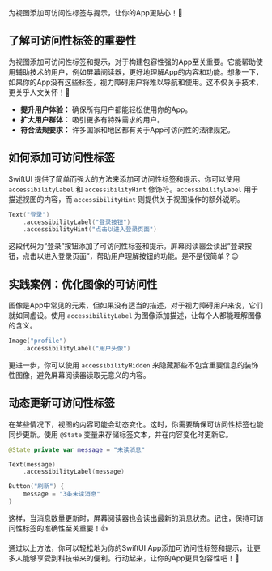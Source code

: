 ﻿为视图添加可访问性标签与提示，让你的App更贴心！🎉

## 了解可访问性标签的重要性

为视图添加可访问性标签和提示，对于构建包容性强的App至关重要。它能帮助使用辅助技术的用户，例如屏幕阅读器，更好地理解App的内容和功能。想象一下，如果你的App没有这些标签，视力障碍用户将难以导航和使用。这不仅关乎技术，更关乎人文关怀！💖

*   **提升用户体验：** 确保所有用户都能轻松使用你的App。
*   **扩大用户群体：** 吸引更多有特殊需求的用户。
*   **符合法规要求：** 许多国家和地区都有关于App可访问性的法律规定。

## 如何添加可访问性标签

SwiftUI 提供了简单而强大的方法来添加可访问性标签和提示。你可以使用 `accessibilityLabel` 和 `accessibilityHint` 修饰符。`accessibilityLabel` 用于描述视图的内容，而 `accessibilityHint` 则提供关于视图操作的额外说明。

```swift
Text("登录")
    .accessibilityLabel("登录按钮")
    .accessibilityHint("点击以进入登录页面")
```

这段代码为“登录”按钮添加了可访问性标签和提示。屏幕阅读器会读出“登录按钮，点击以进入登录页面”，帮助用户理解按钮的功能。是不是很简单？😊

## 实践案例：优化图像的可访问性

图像是App中常见的元素，但如果没有适当的描述，对于视力障碍用户来说，它们就如同虚设。使用 `accessibilityLabel` 为图像添加描述，让每个人都能理解图像的含义。

```swift
Image("profile")
    .accessibilityLabel("用户头像")
```

更进一步，你可以使用 `accessibilityHidden` 来隐藏那些不包含重要信息的装饰性图像，避免屏幕阅读器读取无意义的内容。

## 动态更新可访问性标签

在某些情况下，视图的内容可能会动态变化。这时，你需要确保可访问性标签也能同步更新。使用 `@State` 变量来存储标签文本，并在内容变化时更新它。

```swift
@State private var message = "未读消息"

Text(message)
    .accessibilityLabel(message)

Button("刷新") {
    message = "3条未读消息"
}
```

这样，当消息数量更新时，屏幕阅读器也会读出最新的消息状态。记住，保持可访问性标签的准确性至关重要！👍

通过以上方法，你可以轻松地为你的SwiftUI App添加可访问性标签和提示，让更多人能够享受到科技带来的便利。行动起来，让你的App更具包容性吧！💪


